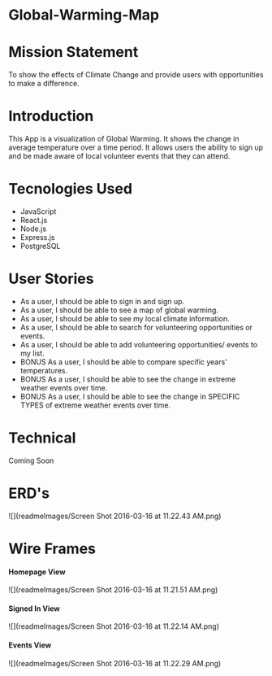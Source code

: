 # Global-Warming-Map

# Mission Statement
  To show the effects of Climate Change and provide users with opportunities to make a difference.

# Introduction
  This App is a visualization of Global Warming. It shows the change in average temperature over a time period. It allows users the ability to sign up and be made aware of local volunteer events that they can attend.

# Tecnologies Used
- JavaScript
- React.js
- Node.js
- Express.js
- PostgreSQL


# User Stories
- As a user, I should be able to sign in and sign up.
- As a user, I should be able to see a map of global warming.
- As a user, I should be able to see my local climate information.
- As a user, I should be able to search for volunteering  opportunities or events.
- As a user, I should be able to add volunteering opportunities/ events to my list.
- BONUS As a user, I should be able to compare specific years' temperatures.
- BONUS As a user, I should be able to see the change in extreme weather events over time.
- BONUS As a user, I should be able to see the change in SPECIFIC TYPES of extreme weather events over time.


# Technical

Coming Soon


# ERD's
![](readmeImages/Screen Shot 2016-03-16 at 11.22.43 AM.png)

# Wire Frames
#### Homepage View
![](readmeImages/Screen Shot 2016-03-16 at 11.21.51 AM.png)
#### Signed In View
![](readmeImages/Screen Shot 2016-03-16 at 11.22.14 AM.png)
#### Events View
![](readmeImages/Screen Shot 2016-03-16 at 11.22.29 AM.png)
